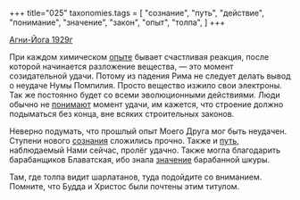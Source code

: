 +++
title="025"
taxonomies.tags = [
 "сознание",
 "путь",
 "действие",
 "понимание",
 "значение",
 "закон",
 "опыт",
 "толпа",
]
+++

[Агни-Йога 1929г](/agni/1929)

При каждом химическом [опыте](/tags/опыт) бывает счастливая реакция, после которой начинается разложение вещества, — это момент созидательной удачи. Потому из падения Рима не следует делать вывод о неудаче Нумы Помпилия. Просто вещество изжило свои электроны. Так же постоянно будет со всеми эволюционными действиями. Люди обычно не [понимают](/tags/понимание) момент удачи, им кажется, что строение должно подыматься без конца, вне всяких строительных законов.   

Неверно подумать, что прошлый опыт Моего Друга мог быть неудачен. Ступени нового [сознания](/tags/сознание) сложились прочно. Также и [путь](/tags/путь), наблюдаемый Нами сейчас, пролёг удачно. Также могла благодарить барабанщиков Блаватская, ибо знала [значение](/tags/значение) барабанной шкуры.   

Там, где толпа видит шарлатанов, туда подойдите со вниманием. Помните, что Будда и Христос были почтены этим титулом.